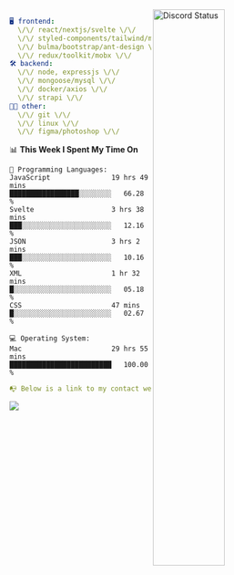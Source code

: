 
<a href="https://discord.com/users/279302975371870218" target="_blank">
    <img width="50%" align="right" alt="Discord Status" src="https://lanyard.cnrad.dev/api/279302975371870218?bg=161B22&borderRadius=5px%205px%200%200&hideTimestamp=true&idleMessage=Just%20chillin%27%20at%20the%20moment&animated=true">
</a>

```yaml
🖥️ frontend: 
  \/\/ react/nextjs/svelte \/\/
  \/\/ styled-components/tailwind/mui/
  \/\/ bulma/bootstrap/ant-design \/\/
  \/\/ redux/toolkit/mobx \/\/
🛠 backend: 
  \/\/ node, expressjs \/\/
  \/\/ mongoose/mysql \/\/
  \/\/ docker/axios \/\/
  \/\/ strapi \/\/
👨‍💻 other: 
  \/\/ git \/\/ 
  \/\/ linux \/\/
  \/\/ figma/photoshop \/\/
```
<!--START_SECTION:waka-->
📊 **This Week I Spent My Time On** 

```text
💬 Programming Languages: 
JavaScript               19 hrs 49 mins      █████████████████░░░░░░░░   66.28 % 
Svelte                   3 hrs 38 mins       ███░░░░░░░░░░░░░░░░░░░░░░   12.16 % 
JSON                     3 hrs 2 mins        ███░░░░░░░░░░░░░░░░░░░░░░   10.16 % 
XML                      1 hr 32 mins        █░░░░░░░░░░░░░░░░░░░░░░░░   05.18 % 
CSS                      47 mins             █░░░░░░░░░░░░░░░░░░░░░░░░   02.67 % 

💻 Operating System: 
Mac                      29 hrs 55 mins      █████████████████████████   100.00 % 
```


<!--END_SECTION:waka-->
```yaml
📭 Below is a link to my contact website 
```
<a href="https://vk.cc/cg0vfb" target="_black"> <img src="https://img.shields.io/badge/website-161B22?style=for-the-badge&logo=About.me&logoColor=white"></img> <a/>

